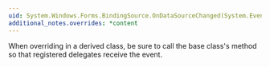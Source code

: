 ```yaml
---
uid: System.Windows.Forms.BindingSource.OnDataSourceChanged(System.EventArgs)
additional_notes.overrides: *content
---
```


<p>When overriding <xref href="System.Windows.Forms.BindingSource.OnDataSourceChanged(System.EventArgs)"></xref> in a derived class, be sure to call the base class's <xref href="System.Windows.Forms.BindingSource.OnDataSourceChanged(System.EventArgs)"></xref> method so that registered delegates receive the event.</p>


